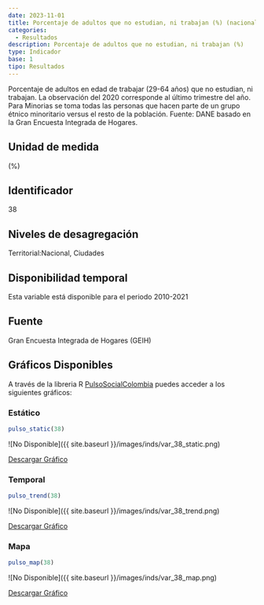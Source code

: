 ```yaml
---
date: 2023-11-01
title: Porcentaje de adultos que no estudian, ni trabajan (%) (nacional_gen)
categories:
  - Resultados
description: Porcentaje de adultos que no estudian, ni trabajan (%)
type: Indicador
base: 1
tipo: Resultados
--- 
```


Porcentaje de adultos en edad de trabajar (29-64 años) que no estudian, ni trabajan. La observación del 2020 corresponde al último trimestre del año. Para Minorias se toma todas las personas que hacen parte de un grupo étnico minoritario versus el resto de la población.
Fuente: DANE basado en la Gran Encuesta Integrada de Hogares.

## Unidad de medida
(%)

## Identificador
38

## Niveles de desagregación
Territorial:Nacional, Ciudades

## Disponibilidad temporal
Esta variable está disponible para el periodo 2010-2021

## Fuente
Gran Encuesta Integrada de Hogares (GEIH)

## Gráficos Disponibles

A través de la libreria R [PulsoSocialColombia](https://github.com/pulsosocialcolombia/PulsoSocialColombia) puedes acceder a los siguientes gráficos:

### Estático

``` R
pulso_static(38)
```

![No Disponible]({{ site.baseurl }}/images/inds/var_38_static.png)

<a href='{{ site.baseurl }}/images/inds/var_38_static.png'>Descargar Gráfico</a>

### Temporal

``` R
pulso_trend(38)
```

![No Disponible]({{ site.baseurl }}/images/inds/var_38_trend.png)

<a href='{{ site.baseurl }}/images/inds/var_38_trend.png'>Descargar Gráfico</a>

### Mapa

``` R
pulso_map(38)
```

![No Disponible]({{ site.baseurl }}/images/inds/var_38_map.png)

<a href='{{ site.baseurl }}/images/inds/var_38_map.png'>Descargar Gráfico</a>